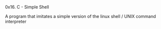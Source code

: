 0x16. C - Simple Shell

A program that imitates a simple version of the linux shell / UNIX command interpreter

